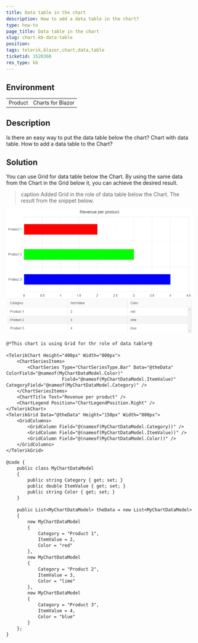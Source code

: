 ```yaml
---
title: Data table in the chart
description: How to add a data table in the chart?
type: how-to
page_title: Data table in the chart
slug: chart-kb-data-table
position: 
tags: telerik,blazor,chart,data,table
ticketid: 1520360
res_type: kb
---
```


## Environment
<table>
	<tbody>
		<tr>
			<td>Product</td>
			<td>Charts for Blazor</td>
		</tr>
	</tbody>
</table>


## Description
Is there an easy way to put the data table below the chart? Chart with data table. How to add a data table to the Chart?

## Solution
You can use Grid for data table below the Chart. By using the same data from the Chart in the Grid below it, you can achieve the desired result.

>caption Added Grid in the role of data table below the Chart. The result from the snippet below.

![Chart with data table](images/chart-with-data-table-below.png)

````CSHTML
@*This chart is using Grid for thr role of data table*@

<TelerikChart Height="400px" Width="800px">
    <ChartSeriesItems>
        <ChartSeries Type="ChartSeriesType.Bar" Data="@theData" ColorField="@nameof(MyChartDataModel.Color)"
                     Field="@nameof(MyChartDataModel.ItemValue)" CategoryField="@nameof(MyChartDataModel.Category)" />
    </ChartSeriesItems>
    <ChartTitle Text="Revenue per product" />
    <ChartLegend Position="ChartLegendPosition.Right" />
</TelerikChart>
<TelerikGrid Data="@theData" Height="150px" Width="800px">
    <GridColumns>
        <GridColumn Field="@(nameof(MyChartDataModel.Category))" />
        <GridColumn Field="@(nameof(MyChartDataModel.ItemValue))" />
        <GridColumn Field="@(nameof(MyChartDataModel.Color))" />
    </GridColumns>
</TelerikGrid>

@code {
    public class MyChartDataModel
    {
        public string Category { get; set; }
        public double ItemValue { get; set; }
        public string Color { get; set; }
    }

    public List<MyChartDataModel> theData = new List<MyChartDataModel>
    {
        new MyChartDataModel
        {
            Category = "Product 1",
            ItemValue = 2,
            Color = "red"
        },
        new MyChartDataModel
        {
            Category = "Product 2",
            ItemValue = 3,
            Color = "lime"
        },
        new MyChartDataModel
        {
            Category = "Product 3",
            ItemValue = 4,
            Color = "blue"
        }
    };
}
````
